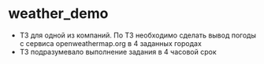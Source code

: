 # weather_demo

* ТЗ для одной из компаний. По ТЗ необходимо сделать вывод погоды с сервиса openweathermap.org в 4 заданных городах
* ТЗ подразумевало выполнение задания в 4 часовой срок
